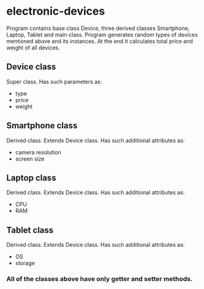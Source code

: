 # electronic-devices
Program contains base class Device, three derived classes Smartphone, Laptop, Tablet and main class.
Program generates random types of devices mentioned above and its instances. At the end it calculates total price and weight of all devices.

## Device class
Super class. Has such parameters as:
- type
- price
- weight

## Smartphone class
Derived class. Extends Device class. Has such additional attributes as:
- camera resolution
- screen size

## Laptop class
Derived class. Extends Device class. Has such additional attributes as:
- CPU
- RAM

## Tablet class
Derived class. Extends Device class. Has such additional attributes as:
- OS
- storage

### All of the classes above have only getter and setter methods.
